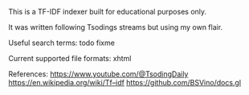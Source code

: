 This is a TF-IDF indexer built for educational purposes only.

It was written following Tsodings streams but using my own flair.

Useful search terms:
    todo
    fixme

Current supported file formats:
    xhtml

References:
    https://www.youtube.com/@TsodingDaily
    https://en.wikipedia.org/wiki/Tf–idf
    https://github.com/BSVino/docs.gl
    
